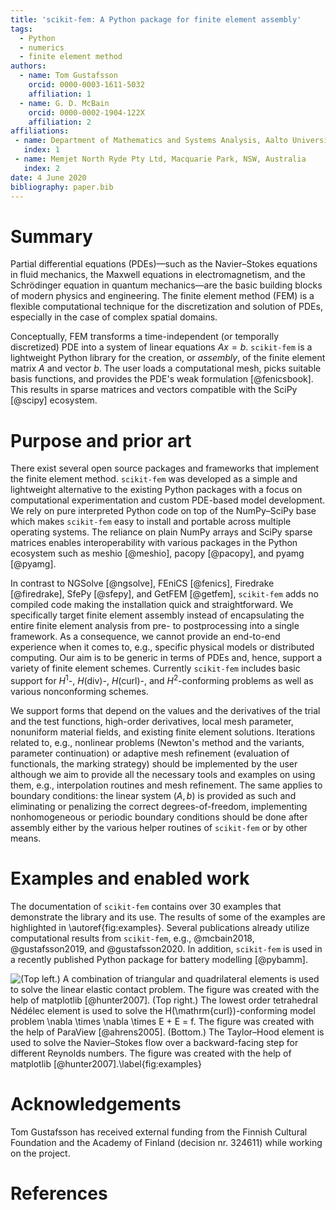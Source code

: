 ```yaml
---
title: 'scikit-fem: A Python package for finite element assembly'
tags:
  - Python
  - numerics
  - finite element method
authors:
  - name: Tom Gustafsson
    orcid: 0000-0003-1611-5032
    affiliation: 1
  - name: G. D. McBain
    orcid: 0000-0002-1904-122X
    affiliation: 2
affiliations:
 - name: Department of Mathematics and Systems Analysis, Aalto University
   index: 1
 - name: Memjet North Ryde Pty Ltd, Macquarie Park, NSW, Australia
   index: 2
date: 4 June 2020
bibliography: paper.bib
---
```


# Summary

Partial differential equations (PDEs)—such as the Navier–Stokes equations in
fluid mechanics, the Maxwell equations in electromagnetism, and the Schrödinger
equation in quantum mechanics—are the basic building blocks of modern physics
and engineering.  The finite element method (FEM) is a flexible computational
technique for the discretization and solution of PDEs, especially in the case
of complex spatial domains.

Conceptually, FEM transforms a time-independent (or temporally discretized) PDE
into a system of linear equations $Ax=b$.  `scikit-fem` is a lightweight Python
library for the creation, or *assembly*, of the finite element matrix $A$ and
vector $b$.  The user loads a computational mesh, picks suitable basis
functions, and provides the PDE's weak formulation [@fenicsbook].  This results
in sparse matrices and vectors compatible with the SciPy [@scipy] ecosystem.

# Purpose and prior art

There exist several open source packages and frameworks that implement the
finite element method.  `scikit-fem` was developed as a simple and lightweight
alternative to the existing Python packages with a focus on computational
experimentation and custom PDE-based model development.  We rely on pure
interpreted Python code on top of the NumPy–SciPy base which makes `scikit-fem`
easy to install and portable across multiple operating systems.  The reliance on
plain NumPy arrays and SciPy sparse matrices enables interoperability with
various packages in the Python ecosystem such as meshio [@meshio], pacopy
[@pacopy], and pyamg [@pyamg].

In contrast to NGSolve [@ngsolve], FEniCS [@fenics], Firedrake [@firedrake],
SfePy [@sfepy], and GetFEM [@getfem], `scikit-fem` adds no compiled code making
the installation quick and straightforward.  We specifically target finite
element assembly instead of encapsulating the entire finite element analysis
from pre- to postprocessing into a single framework.  As a consequence, we
cannot provide an end-to-end experience when it comes to, e.g., specific
physical models or distributed computing.  Our aim is to be generic in terms of
PDEs and, hence, support a variety of finite element schemes.  Currently
`scikit-fem` includes basic support for $H^1$-, $H(\mathrm{div})$-,
$H(\mathrm{curl})$-, and $H^2$-conforming problems as well as various
nonconforming schemes.

We support forms that depend on the values and the derivatives of the trial and
the test functions, high-order derivatives, local mesh parameter, nonuniform
material fields, and existing finite element solutions.  Iterations related to,
e.g., nonlinear problems (Newton's method and the variants, parameter
continuation) or adaptive mesh refinement (evaluation of functionals, the
marking strategy) should be implemented by the user although we aim to provide
all the necessary tools and examples on using them, e.g., interpolation routines
and mesh refinement.  The same applies to boundary conditions: the linear system
$(A, b)$ is provided as such and eliminating or penalizing the correct
degrees-of-freedom, implementing nonhomogeneous or periodic boundary conditions
should be done after assembly either by the various helper routines of
`scikit-fem` or by other means.

# Examples and enabled work

The documentation of `scikit-fem` contains over 30 examples that demonstrate the
library and its use. The results of some of the examples are highlighted in
\autoref{fig:examples}.  Several publications already utilize computational
results from `scikit-fem`, e.g., @mcbain2018, @gustafsson2019, and
@gustafsson2020.  In addition, `scikit-fem` is used in a recently published
Python package for battery modelling [@pybamm].

![(Top left.) A combination of triangular and quadrilateral elements is used to solve the linear elastic contact problem. The figure was created with the help of matplotlib [@hunter2007]. (Top right.) The lowest order tetrahedral Nédélec element is used to solve the $H(\mathrm{curl})$-conforming model problem $\nabla \times \nabla \times E + E = f$. The figure was created with the help of ParaView [@ahrens2005]. (Bottom.) The Taylor–Hood element is used to solve the Navier–Stokes flow over a backward-facing step for different Reynolds numbers. The figure was created with the help of matplotlib [@hunter2007].\label{fig:examples}](examples.png)

# Acknowledgements

Tom Gustafsson has received external funding from the Finnish Cultural
Foundation and the Academy of Finland (decision nr. 324611) while working on the
project.

# References
